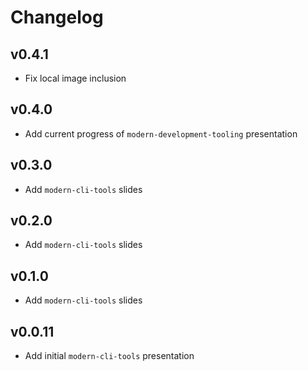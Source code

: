 # Changelog

## v0.4.1

- Fix local image inclusion

## v0.4.0

- Add current progress of `modern-development-tooling` presentation

## v0.3.0

- Add `modern-cli-tools` slides

## v0.2.0

- Add `modern-cli-tools` slides

## v0.1.0

- Add `modern-cli-tools` slides

## v0.0.11

- Add initial `modern-cli-tools` presentation
